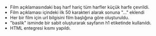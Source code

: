 - Film açıklamasındaki baş harf hariç tüm harfler küçük harfe çevrildi.
- Film açıklaması içindeki ilk 50 karakteri alarak sonuna "..." eklendi
- Her bir film için url bilgisini film başlığına göre oluşturuldu.    
- "baslik" isminde bir sabit oluşturarak sayfanın h1 etiketinde kullanıldı.
- HTML entegresi kısmı yapıldı.
 
